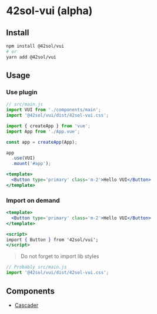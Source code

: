 # 42sol-vui (alpha)

## Install
```bash
npm install @42sol/vui
# or
yarn add @42sol/vui
```

## Usage

### Use plugin
```js
// src/main.js
import VUI from './components/main';
import '@42sol/vui/dist/42sol-vui.css';

import { createApp } from 'vue';
import App from './App.vue';

const app = createApp(App);

app
  .use(VUI)
  .mount('#app');
```

```jsx
<template>
  <Button type='primary' class='m-2'>Hello VUI</Button>
</template>
```

### Import on demand
```jsx
<template>
  <Button type='primary' class='m-2'>Hello VUI</Button>
</template>

<script>
import { Button } from '42sol/vui';
</script>
```

> Do not forget to import lib styles
```js
// Probably src/main.js
import '@42sol/vui/dist/42sol-vui.css';
```

## Components

- [Cascader]('./src/components/')
